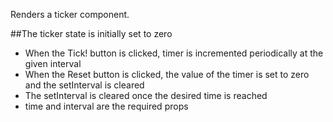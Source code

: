 Renders a ticker component.

##The ticker state is initially set to zero
+ When the Tick! button is clicked, timer is incremented periodically at the given interval
+ When the Reset button is clicked, the value of the timer is set to zero and the setInterval is cleared
+ The setInterval is cleared once the desired time is reached
+ time and interval are the required props